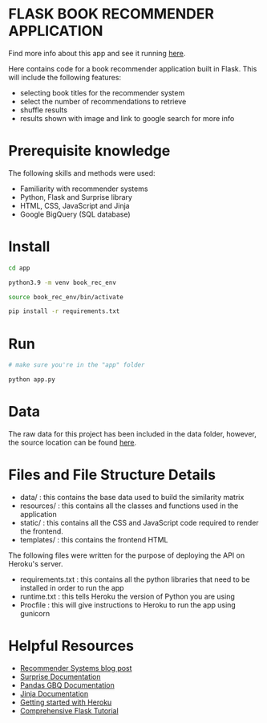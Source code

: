 # FLASK BOOK RECOMMENDER APPLICATION 

Find more info about this app and see it running [here](https://alexnim.com/coding-projects-book-rec-app.html).

Here contains code for a book recommender application built in Flask. This will include the following features:
- selecting book titles for the recommender system
- select the number of recommendations to retrieve
- shuffle results
- results shown with image and link to google search for more info

# Prerequisite knowledge
The following skills and methods were used:
- Familiarity with recommender systems
- Python, Flask and Surprise library
- HTML, CSS, JavaScript and Jinja
- Google BigQuery (SQL database)

# Install

```bash
cd app

python3.9 -m venv book_rec_env

source book_rec_env/bin/activate

pip install -r requirements.txt
```

# Run

```bash
# make sure you're in the "app" folder

python app.py
```

# Data
The raw data for this project has been included in the data folder, however, the source location can be found [here](https://github.com/zygmuntz/goodbooks-10k).

# Files and File Structure Details
- data/ : this contains the base data used to build the similarity matrix 
- resources/ : this contains all the classes and functions used in the application
- static/ : this contains all the CSS and JavaScript code required to render the frontend. 
- templates/ : this contains the frontend HTML

The following files were written for the purpose of deploying the API on Heroku's server. 
- requirements.txt : this contains all the python libraries that need to be installed in order to run the app
- runtime.txt : this tells Heroku the version of Python you are using
- Procfile : this will give instructions to Heroku to run the app using gunicorn

# Helpful Resources
- [Recommender Systems blog post](https://alexnim.com/coding-projects-book-recommenders.html)
- [Surprise Documentation](http://surpriselib.com/)
- [Pandas GBQ Documentation](https://pandas-gbq.readthedocs.io/en/latest/)
- [Jinja Documentation](https://jinja.palletsprojects.com/en/2.11.x/templates/#expressions)
- [Getting started with Heroku](https://devcenter.heroku.com/articles/getting-started-with-python)
- [Comprehensive Flask Tutorial](https://blog.miguelgrinberg.com/post/the-flask-mega-tutorial-part-i-hello-world)

